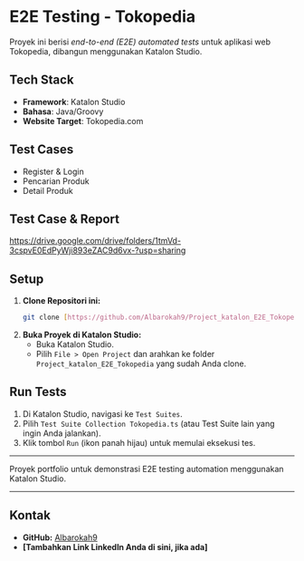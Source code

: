 # E2E Testing - Tokopedia

Proyek ini berisi *end-to-end (E2E) automated tests* untuk aplikasi web Tokopedia, dibangun menggunakan Katalon Studio.

## Tech Stack
- **Framework**: Katalon Studio
- **Bahasa**: Java/Groovy
- **Website Target**: Tokopedia.com

## Test Cases
- Register & Login
- Pencarian Produk
- Detail Produk

## Test Case & Report
https://drive.google.com/drive/folders/1tmVd-3cspvE0EdPyWji893eZAC9d6vx-?usp=sharing
## Setup
1.  **Clone Repositori ini:**
    ```bash
    git clone [https://github.com/Albarokah9/Project_katalon_E2E_Tokopedia.git](https://github.com/Albarokah9/Project_katalon_E2E_Tokopedia.git)
    ```
2.  **Buka Proyek di Katalon Studio:**
    * Buka Katalon Studio.
    * Pilih `File > Open Project` dan arahkan ke folder `Project_katalon_E2E_Tokopedia` yang sudah Anda clone.

## Run Tests
1.  Di Katalon Studio, navigasi ke `Test Suites`.
2.  Pilih `Test Suite Collection Tokopedia.ts` (atau Test Suite lain yang ingin Anda jalankan).
3.  Klik tombol `Run` (ikon panah hijau) untuk memulai eksekusi tes.

---

Proyek portfolio untuk demonstrasi E2E testing automation menggunakan Katalon Studio.

---

## Kontak
- **GitHub:** [Albarokah9](https://github.com/Albarokah9)
- **[Tambahkan Link LinkedIn Anda di sini, jika ada]**
